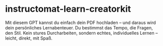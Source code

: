 # instructomat-learn-creatorkit
Mit diesem GPT kannst du einfach dein PDF hochladen – und daraus wird dein persönliches Lernabenteuer. Du bestimmst das Tempo, die Fragen, den Stil. Kein stures Durcharbeiten, sondern echtes, individuelles Lernen – leicht, direkt, mit Spaß.
